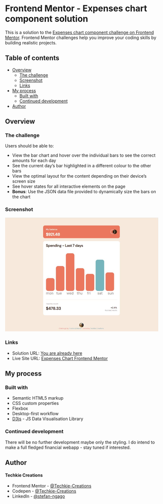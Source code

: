 # Frontend Mentor - Expenses chart component solution

This is a solution to the [Expenses chart component challenge on Frontend Mentor](https://www.frontendmentor.io/challenges/expenses-chart-component-e7yJBUdjwt). Frontend Mentor challenges help you improve your coding skills by building realistic projects.

## Table of contents

- [Overview](#overview)
  - [The challenge](#the-challenge)
  - [Screenshot](#screenshot)
  - [Links](#links)
- [My process](#my-process)
  - [Built with](#built-with)
  - [Continued development](#continued-development)
- [Author](#author)

## Overview

### The challenge

Users should be able to:

- View the bar chart and hover over the individual bars to see the correct amounts for each day
- See the current day’s bar highlighted in a different colour to the other bars
- View the optimal layout for the content depending on their device’s screen size
- See hover states for all interactive elements on the page
- **Bonus**: Use the JSON data file provided to dynamically size the bars on the chart

### Screenshot

![Preview Image](./design/preview.jpg)

### Links

- Solution URL: [You are already here](https://github.com/Techkie-Creations/expenses-chart-frontendmentor)
- Live Site URL: [Expenses Chart Frontend Mentor](https://techkie-creations.github.io/expenses-chart-frontendmentor)

## My process

### Built with

- Semantic HTML5 markup
- CSS custom properties
- Flexbox
- Desktop-first workflow
- [D3js](https://d3js.org/) - JS Data Visualisation Library

### Continued development

There will be no further development maybe only the styling.
I do intend to make a full fledged financial webapp - stay tuned if interested.

## Author

#### Techkie Creations

- Frontend Mentor - [@Techkie-Creations](https://www.frontendmentor.io/profile/Techkie-Creations)
- Codepen - [@Techkie-Creations](https://codepen.io/Tech--Guy)
- LinkedIn - [@stefan-ngago](https://www.linkedin.com/in/stefan-ngago)
